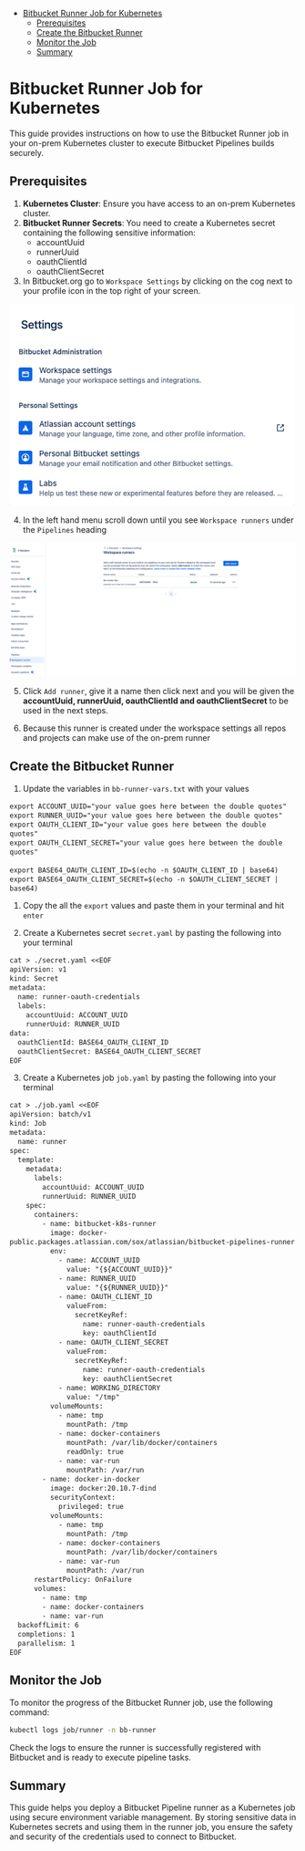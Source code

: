 - [Bitbucket Runner Job for Kubernetes](#bitbucket-runner-job-for-kubernetes)
  - [Prerequisites](#prerequisites)
  - [Create the Bitbucket Runner](#create-the-bitbucket-runner)
  - [Monitor the Job](#monitor-the-job)
  - [Summary](#summary)

# Bitbucket Runner Job for Kubernetes

This guide provides instructions on how to use the Bitbucket Runner job in your on-prem Kubernetes cluster to execute Bitbucket Pipelines builds securely.

## Prerequisites

1. **Kubernetes Cluster**: Ensure you have access to an on-prem Kubernetes cluster.
2. **Bitbucket Runner Secrets**: You need to create a Kubernetes secret containing the following sensitive information:
   - accountUuid
   - runnerUuid
   - oauthClientId
   - oauthClientSecret
3. In Bitbucket.org go to `Workspace Settings` by clicking on the cog next to your profile icon in the top right of your screen.

![bb workspace settings](/images/01-bb-workspace-settings.png)

4. In the left hand menu scroll down until you see `Workspace runners` under the `Pipelines` heading

![bb workspace runners](/images/02-bb-workspace-runners.png)

5. Click `Add runner`, give it a name then click next and you will be given the **accountUuid, runnerUuid, oauthClientId and oauthClientSecret** to be used in the next steps.

6. Because this runner is created under the workspace settings all repos and projects can make use of the on-prem runner

## Create the Bitbucket Runner

1. Update the variables in `bb-runner-vars.txt` with your values

```shell
export ACCOUNT_UUID="your value goes here between the double quotes"
export RUNNER_UUID="your value goes here between the double quotes"
export OAUTH_CLIENT_ID="your value goes here between the double quotes"
export OAUTH_CLIENT_SECRET="your value goes here between the double quotes"

export BASE64_OAUTH_CLIENT_ID=$(echo -n $OAUTH_CLIENT_ID | base64)
export BASE64_OAUTH_CLIENT_SECRET=$(echo -n $OAUTH_CLIENT_SECRET | base64)
```

1. Copy the all the `export` values and paste them in your terminal and hit `enter`

2. Create a Kubernetes secret `secret.yaml` by pasting the following into your terminal

```shell
cat > ./secret.yaml <<EOF
apiVersion: v1
kind: Secret
metadata:
  name: runner-oauth-credentials
  labels:
    accountUuid: ACCOUNT_UUID
    runnerUuid: RUNNER_UUID
data:
  oauthClientId: BASE64_OAUTH_CLIENT_ID
  oauthClientSecret: BASE64_OAUTH_CLIENT_SECRET
EOF
```

3. Create a Kubernetes job `job.yaml` by pasting the following into your terminal

```shell
cat > ./job.yaml <<EOF
apiVersion: batch/v1
kind: Job
metadata:
  name: runner
spec:
  template:
    metadata:
      labels:
        accountUuid: ACCOUNT_UUID
        runnerUuid: RUNNER_UUID
    spec:
      containers:
        - name: bitbucket-k8s-runner
          image: docker-public.packages.atlassian.com/sox/atlassian/bitbucket-pipelines-runner
          env:
            - name: ACCOUNT_UUID
              value: "{${ACCOUNT_UUID}}"
            - name: RUNNER_UUID
              value: "{${RUNNER_UUID}}"
            - name: OAUTH_CLIENT_ID
              valueFrom:
                secretKeyRef:
                  name: runner-oauth-credentials
                  key: oauthClientId
            - name: OAUTH_CLIENT_SECRET
              valueFrom:
                secretKeyRef:
                  name: runner-oauth-credentials
                  key: oauthClientSecret
            - name: WORKING_DIRECTORY
              value: "/tmp"
          volumeMounts:
            - name: tmp
              mountPath: /tmp
            - name: docker-containers
              mountPath: /var/lib/docker/containers
              readOnly: true
            - name: var-run
              mountPath: /var/run
        - name: docker-in-docker
          image: docker:20.10.7-dind
          securityContext:
            privileged: true
          volumeMounts:
            - name: tmp
              mountPath: /tmp
            - name: docker-containers
              mountPath: /var/lib/docker/containers
            - name: var-run
              mountPath: /var/run
      restartPolicy: OnFailure
      volumes:
        - name: tmp
        - name: docker-containers
        - name: var-run
  backoffLimit: 6
  completions: 1
  parallelism: 1
EOF
```


## Monitor the Job

To monitor the progress of the Bitbucket Runner job, use the following command:

```sh
kubectl logs job/runner -n bb-runner
```

Check the logs to ensure the runner is successfully registered with Bitbucket and is ready to execute pipeline tasks.


## Summary

This guide helps you deploy a Bitbucket Pipeline runner as a Kubernetes job using secure environment variable management. By storing sensitive data in Kubernetes secrets and using them in the runner job, you ensure the safety and security of the credentials used to connect to Bitbucket.
